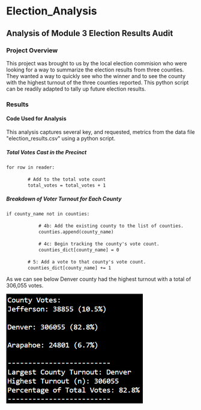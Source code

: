 # Election_Analysis
## Analysis of Module 3 Election Results Audit

### Project Overview
  
  This project was brought to us by the local election commision who were looking for a way to summarize the election results from three counties. They wanted a way to quickly see who the winner and to see the county with the highest turnout of the three counties reported. This python script can be readily adapted to tally up future election results.
  
### Results

#### Code Used for Analysis

This analysis captures several key, and requested, metrics from the data file "election_results.csv" using a python script.

##### Total Votes Cast in the Precinct
```
for row in reader:

        # Add to the total vote count
        total_votes = total_votes + 1
```
##### Breakdown of Voter Turnout for Each County
```
if county_name not in counties:

            # 4b: Add the existing county to the list of counties.
            counties.append(county_name)

            # 4c: Begin tracking the county's vote count.
            counties_dict[county_name] = 0

        # 5: Add a vote to that county's vote count.
        counties_dict[county_name] += 1
```
As we can see below Denver county had the highest turnout with a total of 306,055 votes.

![County Results](https://github.com/Beardlow/Election_Analysis/blob/main/County_Results_in_Terminal.png)


